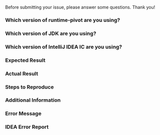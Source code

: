 Before submitting your issue, please answer some questions. Thank you!

### Which version of runtime-pivot are you using?

### Which version of JDK are you using?

### Which version of IntelliJ IDEA IC are you using?

### Expected Result

### Actual Result

### Steps to Reproduce

### Additional Information

### Error Message

### IDEA Error Report
